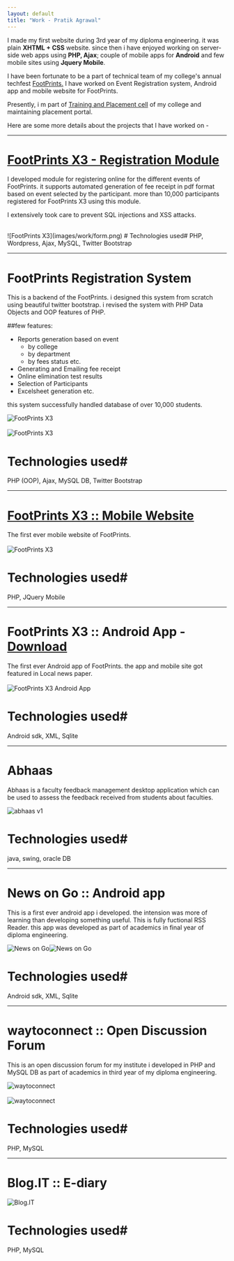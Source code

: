 ```yaml
---
layout: default
title: "Work - Pratik Agrawal"
---
```


I made my first website during 3rd year of my diploma engineering. it was plain **XHTML + CSS** website. since then i have enjoyed working on server-side web apps using **PHP, Ajax**; couple of mobile apps for **Android** and few mobile sites using **Jquery Mobile**. 

I have been fortunate to be a part of technical team of my college's annual techfest [FootPrints.](http://www.msu-footprints.org) I have worked on Event Registration system, Android app and mobile website for FootPrints.

Presently, i m part of [ Training and Placement cell](http://ftemsu-placements.org/) of my college and maintaining placement portal.
 
Here are some more details about the projects that I have worked on -

<hr>

# [FootPrints X3 - Registration Module](http://www.msu-footprints.org) #
I developed module for registering online for the different events of FootPrints. it supports automated generation of fee receipt in pdf format based on event selected by the participant. more than 10,000 participants registered for FootPrints X3 using this module. 

I extensively took care to prevent SQL injections and XSS attacks.

<br />
![FootPrints X3](images/work/form.png)
# Technologies used#
PHP, Wordpress, Ajax, MySQL, Twitter Bootstrap

<hr>

# FootPrints Registration System  #
This is a backend of the FootPrints. i designed this system from scratch using beautiful twitter bootstrap. i revised the system with PHP Data Objects and OOP features of PHP. 

##few features:

* Reports generation based on event
	* by college
	* by department
	* by fees status etc.
* Generating and Emailing fee receipt
* Online elimination test results
* Selection of Participants 
* Excelsheet generation etc.

this system successfully handled database of over 10,000 students.

![FootPrints X3](images/work/login_logout.png)
<br />
<br />
![FootPrints X3](images/work/FRS.png)
# Technologies used#
PHP (OOP), Ajax, MySQL DB, Twitter Bootstrap

<hr>

# [FootPrints X3 :: Mobile Website](http://m.msu-footprints.org)  #
The first ever mobile website of FootPrints. 
<br />
<br />
![FootPrints X3](images/work/fpx3-mobile.png)

# Technologies used#
PHP, JQuery Mobile

<hr>

# FootPrints X3 :: Android App - [Download](http://www.msu-footprints.org/2013/FootPrints.apk)  #
The first ever Android app of FootPrints. the app and mobile site got featured in Local news paper. 
<br />
<br />
![FootPrints X3 Android App](images/work/app.jpg)

# Technologies used#
Android sdk, XML, Sqlite

<hr>

# Abhaas #
Abhaas is a faculty feedback management desktop application which can be used to assess the feedback received from students about faculties.

![abhaas v1](images/work/abhaas.png)
# Technologies used#
java, swing, oracle DB

<hr>

# News on Go :: Android app #
This is a first ever android app i developed. the intension was more of learning than developing something useful. This is fully fuctional RSS Reader. this app was developed as part of academics in final year of diploma engineering.

![News on Go](images/work/1.png)![News on Go](images/work/3.png)


# Technologies used#
Android sdk, XML, Sqlite

<hr>

# waytoconnect :: Open Discussion Forum #
This is an open discussion forum for my institute i developed in PHP and MySQL DB as part of academics in third year of my diploma engineering. 

![waytoconnect](images/work/home.png)
<br />
<br />
![waytoconnect](images/work/cats.png)

# Technologies used#
PHP, MySQL

<hr>

# Blog.IT :: E-diary #

![Blog.IT](images/work/myofflineblog.png)

# Technologies used#
PHP, MySQL
